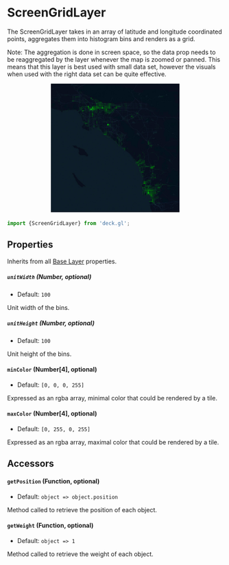 # ScreenGridLayer

The ScreenGridLayer takes in an array of latitude and longitude
coordinated points, aggregates them into histogram bins and
renders as a grid.

Note: The aggregation is done in screen space, so the data prop
needs to be reaggregated by the layer whenever the map is zoomed or panned.
This means that this layer is best used with small data set, however the
visuals when used with the right data set can be quite effective.

<div align="center">
  <img height="300" src="/demo/src/static/images/demo-thumb-screengrid.jpg" />
</div>

```js
import {ScreenGridLayer} from 'deck.gl';
```

## Properties

Inherits from all [Base Layer](/docs/layers/base-layer.md) properties.

##### `unitWidth` (Number, optional)

- Default: `100`

Unit width of the bins.

##### `unitHeight` (Number, optional)

- Default: `100`

Unit height of the bins.

#### `minColor` (Number[4], optional)

- Default: `[0, 0, 0, 255]`

Expressed as an rgba array, minimal color that could be rendered by a tile.

#### `maxColor` (Number[4], optional)

- Default: `[0, 255, 0, 255]`

Expressed as an rgba array, maximal color that could be rendered by a tile.

## Accessors

#### `getPosition` (Function, optional)

- Default: `object => object.position`

Method called to retrieve the position of each object.

#### `getWeight` (Function, optional)

- Default: `object => 1`

Method called to retrieve the weight of each object.
